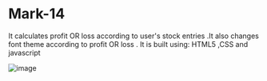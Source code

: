 # Mark-14
It calculates profit OR loss according to user's stock entries .It also changes font theme according to profit OR loss .  It is built using: HTML5 ,CSS and javascript

![image](https://user-images.githubusercontent.com/90324515/191090952-ecc927e7-344f-4cb2-bcb3-c13aad543bc0.png)

